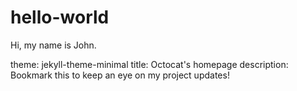 # hello-world

Hi, my name is John. 

theme: jekyll-theme-minimal
title: Octocat's homepage
description: Bookmark this to keep an eye on my project updates!
